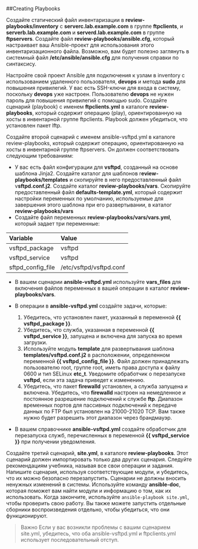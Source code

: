 ##Creating Playbooks

Создайте статический файл инвентаризации в **review-playbooks/inventory** с **serverc.lab.example.com** в группе **ftpclients**, и **serverb.lab.example.com** и **serverd.lab.example.com** в группе **ftpservers**. Создайте файл **review-playbooks/ansible.cfg**, который настраивает ваш Ansible-проект для использования этого инвентаризационного файла. Возможно, вам будет полезно заглянуть в системный файл **/etc/ansible/ansible.cfg** для получения справки по синтаксису.

Настройте свой проект Ansible для подключения к узлам в inventory с использованием удаленного пользователя,
**devops** и метода **sudo** для повышения привилегий. У вас есть SSH-ключи для входа в систему, поскольку
**devops** уже настроен. Пользователю **devops** не нужен пароль для
повышения привилегий с помощью sudo.
Создайте сценарий (playbook) с именем **ftpclients.yml** в каталоге **review-playbooks**, который содержит операцию (play), ориентированную на хосты в инвентарной группе ftpclients. Playbook должен убедиться, что установлен пакет lftp.

Создайте второй сценарий с именем ansible-vsftpd.yml в каталоге review-playbooks, который содержит операцию, ориентированную на хосты в инвентарной группе ftpservers. Он должен соответствовать следующим требованиям:

- У вас есть файл конфигурации для **vsftpd**, созданный на основе шаблона Jinja2. Создайте каталог для шаблонов r**eview-playbooks/templates** и скопируйте в него предоставленный файл v**sftpd.conf.j2**. Создайте каталог **review-playbooks/vars**. Скопируйте предоставленный файл **defaults-template.yml**, который содержит настройки переменных по умолчанию, используемые для завершения этого шаблона при его развертывании, в каталог **review-playbooks/vars**
- Создайте файл переменных **review-playbooks/vars/vars.yml**, который задает три переменные:
  
| Variable | Value |
|:--|:--|
| vsftpd_package | vsftpd |
| vsftpd_service | vsftpd |
| sftpd_config_file | /etc/vsftpd/vsftpd.conf |

- В вашем сценарии **ansible-vsftpd.yml** используйте **vars_files** для включения файлов переменных в вашей операции в каталог **review-playbooks/vars**.
- В операции в  **ansible-vsftpd.yml** создайте задачи, которые:

  1. Убедитесь, что установлен пакет, указанный в переменной **{{ vsftpd_package }}**.
  2. Убедитесь, что служба, указанная в переменной **{{ vsftpd_service }}**, запущена и включена для запуска во время загрузки.
  3. Используйте модуль **template** для развертывания шаблона **templates/vsftpd.conf.j2** в расположении, определенном переменной **{{ vsftpd_config_file }}**. Файл должен принадлежать пользователю root, группе root, иметь права доступа к файлу 0600 и тип SELinux **etc_t**. Уведомите обработчик о перезапуске **vsftpd**, если эта задача приведет к изменению.
  4. Убедитесь, что пакет **firewalld** установлен, а служба запущена и включена. Убедитесь, что **firewalld** настроен на немедленное и постоянное разрешение подключений к службе **ftp**. Диапазон временных портов для пассивных подключений к передаче данных по FTP был установлен на 21000-21020 TCP. Вам также нужно будет разрешить этот диапазон через брандмауэр.

- В вашем справочнике **ansible-vsftpd.yml** создайте обработчик для перезапуска служб, перечисленных в переменной **{{ vsftpd_service }}** при получении уведомления. 

Создайте третий сценарий, **site.yml**, в каталоге **review-playbooks**. Этот сценарий должен импортировать только два других сценария. 
Следуйте рекомендациям учебника, называя все свои операции и задания. Напишите сценария, используя соответствующие модули, и убедитесь, что их можно безопасно перезапустить. Сценарии не должны вносить ненужных изменений в системы. 
Используйте команду **ansible-doc**, которая поможет вам найти модули и информацию о том, как их использовать. 
Когда закончите, используйте `ansible-playbook site.yml`, чтобы проверить свою работу. Вы также можете запустить отдельные сборники воспроизведения отдельно, чтобы убедиться, что они функционируют.
>Важно
>Если у вас возникли проблемы с вашим сценарием site.yml, убедитесь, что оба ansible-vsftpd.yml и ftpclients.yml использует последовательный отступ.